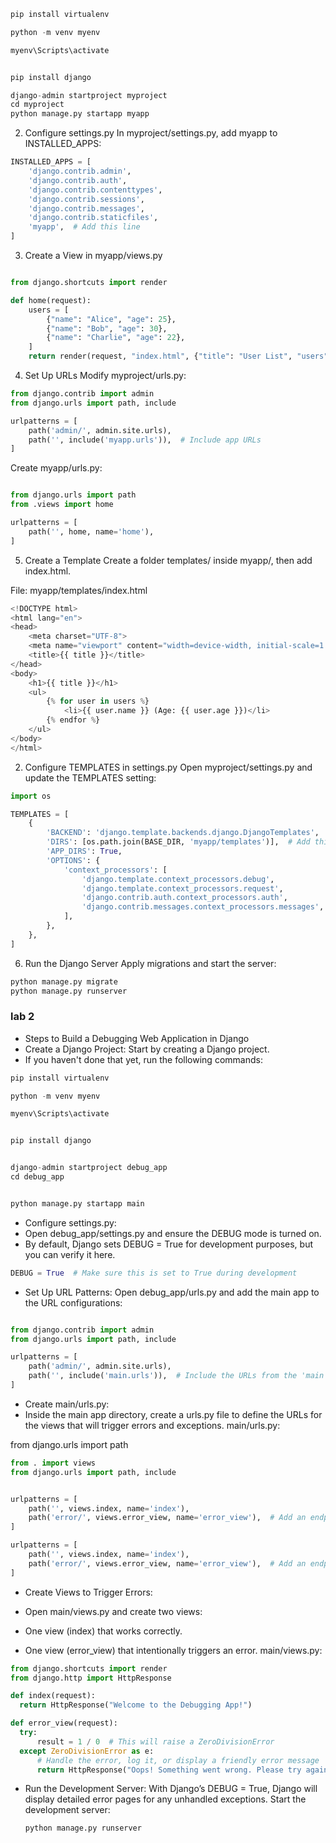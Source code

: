 ```python
pip install virtualenv

python -m venv myenv

myenv\Scripts\activate


pip install django
```

```python
django-admin startproject myproject
cd myproject
python manage.py startapp myapp

```

2. Configure settings.py
In myproject/settings.py, add myapp to INSTALLED_APPS:

```python
INSTALLED_APPS = [
    'django.contrib.admin',
    'django.contrib.auth',
    'django.contrib.contenttypes',
    'django.contrib.sessions',
    'django.contrib.messages',
    'django.contrib.staticfiles',
    'myapp',  # Add this line
]

```

3. Create a View in myapp/views.py
```python

from django.shortcuts import render

def home(request):
    users = [
        {"name": "Alice", "age": 25},
        {"name": "Bob", "age": 30},
        {"name": "Charlie", "age": 22},
    ]
    return render(request, "index.html", {"title": "User List", "users": users})
```

4. Set Up URLs
Modify myproject/urls.py:

```python
from django.contrib import admin
from django.urls import path, include

urlpatterns = [
    path('admin/', admin.site.urls),
    path('', include('myapp.urls')),  # Include app URLs
]


```

Create myapp/urls.py:
```python

from django.urls import path
from .views import home

urlpatterns = [
    path('', home, name='home'),
]

```


5. Create a Template
Create a folder templates/ inside myapp/, then add index.html.

File: myapp/templates/index.html

```python
<!DOCTYPE html>
<html lang="en">
<head>
    <meta charset="UTF-8">
    <meta name="viewport" content="width=device-width, initial-scale=1.0">
    <title>{{ title }}</title>
</head>
<body>
    <h1>{{ title }}</h1>
    <ul>
        {% for user in users %}
            <li>{{ user.name }} (Age: {{ user.age }})</li>
        {% endfor %}
    </ul>
</body>
</html>

```

2. Configure TEMPLATES in settings.py
Open myproject/settings.py and update the TEMPLATES setting:
```python
import os

TEMPLATES = [
    {
        'BACKEND': 'django.template.backends.django.DjangoTemplates',
        'DIRS': [os.path.join(BASE_DIR, 'myapp/templates')],  # Add this line
        'APP_DIRS': True,
        'OPTIONS': {
            'context_processors': [
                'django.template.context_processors.debug',
                'django.template.context_processors.request',
                'django.contrib.auth.context_processors.auth',
                'django.contrib.messages.context_processors.messages',
            ],
        },
    },
]
```

6. Run the Django Server
Apply migrations and start the server:
```python
python manage.py migrate
python manage.py runserver
```

### lab 2
- Steps to Build a Debugging Web Application in Django
- Create a Django Project: Start by creating a Django project.
- If you haven't done that yet, run the following commands:

```python
pip install virtualenv

python -m venv myenv

myenv\Scripts\activate


pip install django
```
```python

django-admin startproject debug_app
cd debug_app

```

```python

python manage.py startapp main
```
- Configure settings.py:
- Open debug_app/settings.py and ensure the DEBUG mode is turned on. 
- By default, Django sets DEBUG = True for development purposes, but you can verify it here.
 ```python
DEBUG = True  # Make sure this is set to True during development

```
- Set Up URL Patterns: Open debug_app/urls.py and add the main app to the URL configurations:
``` python

from django.contrib import admin
from django.urls import path, include

urlpatterns = [
    path('admin/', admin.site.urls),
    path('', include('main.urls')),  # Include the URLs from the 'main' app
]
```

- Create main/urls.py:
-  Inside the main app directory, create a urls.py file to define the URLs for the views that will trigger errors and exceptions.
  main/urls.py:

from django.urls import path
```python
from . import views
from django.urls import path, include


urlpatterns = [
    path('', views.index, name='index'),
    path('error/', views.error_view, name='error_view'),  # Add an endpoint that causes an error
]

urlpatterns = [
    path('', views.index, name='index'),
    path('error/', views.error_view, name='error_view'),  # Add an endpoint that causes an error
]
```

- Create Views to Trigger Errors:
- Open main/views.py and create two views:

- One view (index) that works correctly.
- One view (error_view) that intentionally triggers an error.
  main/views.py:

 ``` python
from django.shortcuts import render
from django.http import HttpResponse

def index(request):
   return HttpResponse("Welcome to the Debugging App!")

def error_view(request):
   try:
       result = 1 / 0  # This will raise a ZeroDivisionError
   except ZeroDivisionError as e:
       # Handle the error, log it, or display a friendly error message
       return HttpResponse("Oops! Something went wrong. Please try again later.")

```
- Run the Development Server: With Django’s DEBUG = True, Django will display detailed error pages for any unhandled exceptions. Start the development server:
  ``` python
  python manage.py runserver
```
